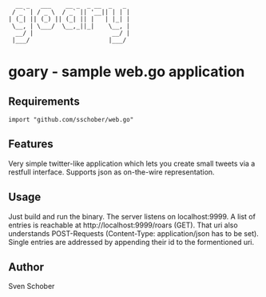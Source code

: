       __ _   ___    __ _  _ __  _   _
     / _` | / _ \  / _` || '__|| | | |
    | (_| || (_) || (_| || |   | |_| |
     \__, | \___/  \__,_||_|    \__, |
      __/ |                      __/ |
     |___/                      |___/ 

# goary - sample web.go application

## Requirements

    import "github.com/sschober/web.go"

## Features

Very simple twitter-like application which lets you create small
tweets via a restfull interface. Supports json as on-the-wire
representation.

## Usage

Just build and run the binary. The server listens on localhost:9999.
A list of entries is reachable at http://localhost:9999/roars (GET).
That uri also understands POST-Requests (Content-Type:
application/json has to be set). Single entries are addressed by
appending their id to the formentioned uri.

## Author

Sven Schober

